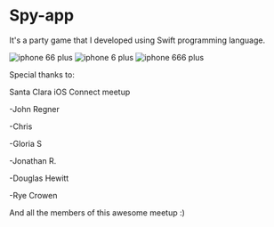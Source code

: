 # Spy-app
 It's a party game that I developed using Swift programming language.
 

![iphone 66 plus](https://cloud.githubusercontent.com/assets/13262511/17645798/b0c4affa-6164-11e6-94a1-513b6ae0d71f.png) ![iphone 6 plus](https://cloud.githubusercontent.com/assets/13262511/17645799/b2e74338-6164-11e6-8a58-3b7ea78e1945.png) ![iphone 666 plus](https://cloud.githubusercontent.com/assets/13262511/17645801/b5294592-6164-11e6-93ec-0b9653df2ed2.png)

Special thanks to:
<p>Santa Clara iOS Connect meetup
<p>-John Regner
<p>-Chris
<p>-Gloria S
<p>-Jonathan R.
<p>-Douglas Hewitt
<p>-Rye Crowen
<p>And all the members of this awesome​ meetup :)

